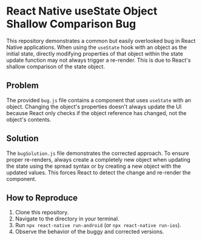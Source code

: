 # React Native useState Object Shallow Comparison Bug

This repository demonstrates a common but easily overlooked bug in React Native applications.  When using the `useState` hook with an object as the initial state, directly modifying properties of that object within the state update function may not always trigger a re-render. This is due to React's shallow comparison of the state object.

## Problem

The provided `bug.js` file contains a component that uses `useState` with an object.  Changing the object's properties doesn't always update the UI because React only checks if the object reference has changed, not the object's contents.

## Solution

The `bugSolution.js` file demonstrates the corrected approach. To ensure proper re-renders, always create a completely new object when updating the state using the spread syntax or by creating a new object with the updated values. This forces React to detect the change and re-render the component.

## How to Reproduce

1. Clone this repository.
2. Navigate to the directory in your terminal.
3. Run `npx react-native run-android` (or `npx react-native run-ios`).
4. Observe the behavior of the buggy and corrected versions.
